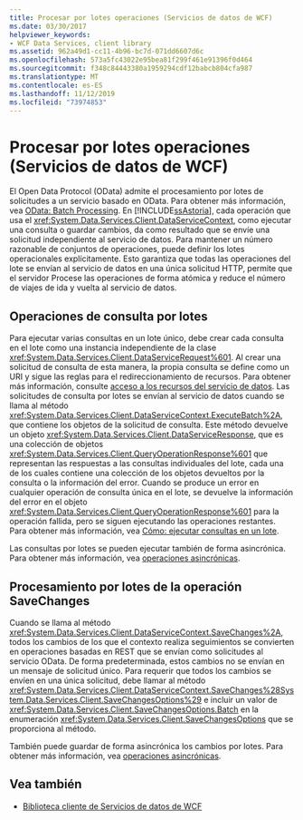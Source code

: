 ```yaml
---
title: Procesar por lotes operaciones (Servicios de datos de WCF)
ms.date: 03/30/2017
helpviewer_keywords:
- WCF Data Services, client library
ms.assetid: 962a49d1-cc11-4b96-bc7d-071dd6607d6c
ms.openlocfilehash: 573a5fc43022e95bea81f299f461e91396f0d464
ms.sourcegitcommit: f348c84443380a1959294cdf12babcb804cfa987
ms.translationtype: MT
ms.contentlocale: es-ES
ms.lasthandoff: 11/12/2019
ms.locfileid: "73974853"
---
```

# <a name="batching-operations-wcf-data-services"></a>Procesar por lotes operaciones (Servicios de datos de WCF)
El Open Data Protocol (OData) admite el procesamiento por lotes de solicitudes a un servicio basado en OData. Para obtener más información, vea [OData: Batch Processing](https://go.microsoft.com/fwlink/?LinkId=186075). En [!INCLUDE[ssAstoria](../../../../includes/ssastoria-md.md)], cada operación que usa el <xref:System.Data.Services.Client.DataServiceContext>, como ejecutar una consulta o guardar cambios, da como resultado que se envíe una solicitud independiente al servicio de datos. Para mantener un número razonable de conjuntos de operaciones, puede definir los lotes operacionales explícitamente. Esto garantiza que todas las operaciones del lote se envían al servicio de datos en una única solicitud HTTP, permite que el servidor Procese las operaciones de forma atómica y reduce el número de viajes de ida y vuelta al servicio de datos.  
  
## <a name="batching-query-operations"></a>Operaciones de consulta por lotes  
 Para ejecutar varias consultas en un lote único, debe crear cada consulta en el lote como una instancia independiente de la clase <xref:System.Data.Services.Client.DataServiceRequest%601>. Al crear una solicitud de consulta de esta manera, la propia consulta se define como un URI y sigue las reglas para el redireccionamiento de recursos. Para obtener más información, consulte [acceso a los recursos del servicio de datos](accessing-data-service-resources-wcf-data-services.md). Las solicitudes de consulta por lotes se envían al servicio de datos cuando se llama al método <xref:System.Data.Services.Client.DataServiceContext.ExecuteBatch%2A>, que contiene los objetos de la solicitud de consulta. Este método devuelve un objeto <xref:System.Data.Services.Client.DataServiceResponse>, que es una colección de objetos <xref:System.Data.Services.Client.QueryOperationResponse%601> que representan las respuestas a las consultas individuales del lote, cada una de los cuales contiene una colección de los objetos devueltos por la consulta o la información del error. Cuando se produce un error en cualquier operación de consulta única en el lote, se devuelve la información del error en el objeto <xref:System.Data.Services.Client.QueryOperationResponse%601> para la operación fallida, pero se siguen ejecutando las operaciones restantes. Para obtener más información, vea [Cómo: ejecutar consultas en un lote](how-to-execute-queries-in-a-batch-wcf-data-services.md).  
  
 Las consultas por lotes se pueden ejecutar también de forma asincrónica. Para obtener más información, vea [operaciones asincrónicas](asynchronous-operations-wcf-data-services.md).  
  
## <a name="batching-the-savechanges-operation"></a>Procesamiento por lotes de la operación SaveChanges  
 Cuando se llama al método <xref:System.Data.Services.Client.DataServiceContext.SaveChanges%2A>, todos los cambios de los que el contexto realiza seguimientos se convierten en operaciones basadas en REST que se envían como solicitudes al servicio OData. De forma predeterminada, estos cambios no se envían en un mensaje de solicitud único. Para requerir que todos los cambios se envíen en una única solicitud, debe llamar al método <xref:System.Data.Services.Client.DataServiceContext.SaveChanges%28System.Data.Services.Client.SaveChangesOptions%29> e incluir un valor de <xref:System.Data.Services.Client.SaveChangesOptions.Batch> en la enumeración <xref:System.Data.Services.Client.SaveChangesOptions> que se proporciona al método.  
  
 También puede guardar de forma asincrónica los cambios por lotes. Para obtener más información, vea [operaciones asincrónicas](asynchronous-operations-wcf-data-services.md).  
  
## <a name="see-also"></a>Vea también

- [Biblioteca cliente de Servicios de datos de WCF](wcf-data-services-client-library.md)
